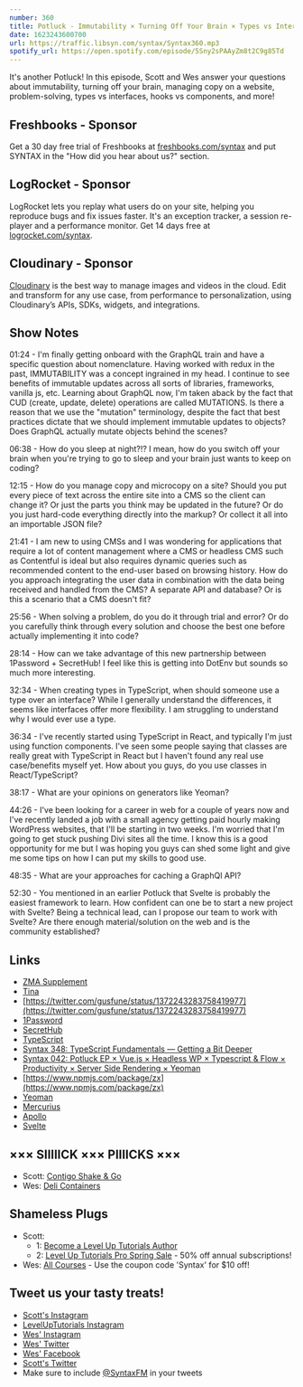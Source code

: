 ```yaml
---
number: 360
title: Potluck - Immutability × Turning Off Your Brain × Types vs Interfaces × Hooks vs Components × Making the Most of Your First Job × Confidence in Svelte × More!
date: 1623243600700
url: https://traffic.libsyn.com/syntax/Syntax360.mp3
spotify_url: https://open.spotify.com/episode/5Sny2sPAAyZm8t2C9g85Td
---
```


It's another Potluck! In this episode, Scott and Wes answer your questions about immutability, turning off your brain, managing copy on a website, problem-solving, types vs interfaces, hooks vs components, and more!

## Freshbooks - Sponsor
Get a 30 day free trial of Freshbooks at [freshbooks.com/syntax](https://freshbooks.com/syntax) and put SYNTAX in the "How did you hear about us?" section.

## LogRocket - Sponsor
LogRocket lets you replay what users do on your site, helping you reproduce bugs and fix issues faster. It's an exception tracker, a session re-player and a performance monitor. Get 14 days free at [logrocket.com/syntax](https://logrocket.com/syntax).

## Cloudinary - Sponsor
[Cloudinary](https://cloudinary.com/?utm_source=Syntax.fm&utm_medium=Podcast&utm_content=Cloudinary_Syntax_podcast) is the best way to manage images and videos in the cloud. Edit and transform for any use case, from performance to personalization, using Cloudinary’s APIs, SDKs, widgets, and integrations.

## Show Notes
01:24 - I'm finally getting onboard with the GraphQL train and have a specific question about nomenclature. Having worked with redux in the past, IMMUTABILITY was a concept ingrained in my head. I continue to see benefits of immutable updates across all sorts of libraries, frameworks, vanilla js, etc. Learning about GraphQL now, I'm taken aback by the fact that CUD (create, update, delete) operations are called MUTATIONS. Is there a reason that we use the "mutation" terminology, despite the fact that best practices dictate that we should implement immutable updates to objects? Does GraphQL actually mutate objects behind the scenes?

06:38 - How do you sleep at night?!? I mean, how do you switch off your brain when you're trying to go to sleep and your brain just wants to keep on coding?

12:15 - How do you manage copy and microcopy on a site? Should you put every piece of text across the entire site into a CMS so the client can change it? Or just the parts you think may be updated in the future? Or do you just hard-code everything directly into the markup? Or collect it all into an importable JSON file?

21:41 - I am new to using CMSs and I was wondering for applications that require a lot of content management where a CMS or headless CMS such as Contentful is ideal but also requires dynamic queries such as recommended content to the end-user based on browsing history. How do you approach integrating the user data in combination with the data being received and handled from the CMS? A separate API and database? Or is this a scenario that a CMS doesn't fit? 

25:56 - When solving a problem, do you do it through trial and error? Or do you carefully think through every solution and choose the best one before actually implementing it into code?	

28:14 - How can we take advantage of this new partnership between 1Password + SecretHub! I feel like this is getting into DotEnv but sounds so much more interesting.

32:34 - When creating types in TypeScript, when should someone use a type over an interface? While I generally understand the differences, it seems like interfaces offer more flexibility. I am struggling to understand why I would ever use a type.

36:34 - I've recently started using TypeScript in React, and typically I'm just using function components. I've seen some people saying that classes are really great with TypeScript in React but I haven't found any real use case/benefits myself yet. How about you guys, do you use classes in React/TypeScript?

38:17 - What are your opinions on generators like Yeoman?

44:26 - I've been looking for a career in web for a couple of years now and I've recently landed a job with a small agency getting paid hourly making WordPress websites, that I'll be starting in two weeks. I'm worried that I'm going to get stuck pushing Divi sites all the time. I know this is a good opportunity for me but I was hoping you guys can shed some light and give me some tips on how I can put my skills to good use.

48:35 - What are your approaches for caching a GraphQl API?

52:30 - You mentioned in an earlier Potluck that Svelte is probably the easiest framework to learn. How confident can one be to start a new project with Svelte? Being a technical lead, can I propose our team to work with Svelte? Are there enough material/solution on the web and is the community established?

## Links
* [ZMA Supplement](https://www.webmd.com/vitamins-and-supplements/zma-supplements)
* [Tina](https://tina.io/)
* [https://twitter.com/gusfune/status/1372243283758419977](https://twitter.com/gusfune/status/1372243283758419977)
* [1Password](https://1password.com/)
* [SecretHub](https://secrethub.io/)
* [TypeScript](https://www.typescriptlang.org/)
* [Syntax 348: TypeScript Fundamentals — Getting a Bit Deeper](https://syntax.fm/show/348/typescript-fundamentals-getting-a-bit-deeper)
* [Syntax 042: Potluck EP × Vue.js × Headless WP × Typescript & Flow × Productivity × Server Side Rendering × Yeoman](https://syntax.fm/show/042/potluck-ep-vue-js-headless-wp-typescript-and-flow-productivity-server-side-rendering-yeoman)
* [https://www.npmjs.com/package/zx](https://www.npmjs.com/package/zx)
* [Yeoman](https://yeoman.io/)
* [Mercurius](https://mercurius.dev)
* [Apollo](https://www.apollographql.com/)
* [Svelte](https://svelte.dev/)

## ××× SIIIIICK ××× PIIIICKS ×××
* Scott: [Contigo Shake & Go](https://amzn.to/33sKd42)
* Wes: [Deli Containers](https://amzn.to/3kSQmxh)

## Shameless Plugs
* Scott:
  * 1: [Become a Level Up Tutorials Author](https://forms.gle/PDEpDAGZpNHBDVou5)
  * 2: [Level Up Tutorials Pro Spring Sale](https://www.leveluptutorials.com/pro) - 50% off annual subscriptions!
* Wes: [All Courses](https://wesbos.com/courses/) - Use the coupon code 'Syntax' for $10 off!

## Tweet us your tasty treats!
* [Scott's Instagram](https://www.instagram.com/stolinski/)
* [LevelUpTutorials Instagram](https://www.instagram.com/LevelUpTutorials/)
* [Wes' Instagram](https://www.instagram.com/wesbos/)
* [Wes' Twitter](https://twitter.com/wesbos)
* [Wes' Facebook](https://www.facebook.com/wesbos.developer)
* [Scott's Twitter](https://twitter.com/stolinski)
* Make sure to include [@SyntaxFM](https://twitter.com/SyntaxFM) in your tweets
